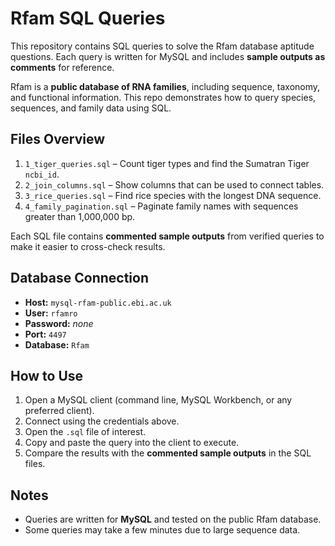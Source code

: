 # Rfam SQL Queries

This repository contains SQL queries to solve the Rfam database aptitude questions. Each query is written for MySQL and includes **sample outputs as comments** for reference.

Rfam is a **public database of RNA families**, including sequence, taxonomy, and functional information. This repo demonstrates how to query species, sequences, and family data using SQL.


## Files Overview

1. `1_tiger_queries.sql` – Count tiger types and find the Sumatran Tiger `ncbi_id`.  
2. `2_join_columns.sql` – Show columns that can be used to connect tables.  
3. `3_rice_queries.sql` – Find rice species with the longest DNA sequence.  
4. `4_family_pagination.sql` – Paginate family names with sequences greater than 1,000,000 bp.  

Each SQL file contains **commented sample outputs** from verified queries to make it easier to cross-check results.

## Database Connection

- **Host:** `mysql-rfam-public.ebi.ac.uk`  
- **User:** `rfamro`  
- **Password:** *none*  
- **Port:** `4497`  
- **Database:** `Rfam`  

## How to Use

1. Open a MySQL client (command line, MySQL Workbench, or any preferred client).  
2. Connect using the credentials above.  
3. Open the `.sql` file of interest.  
4. Copy and paste the query into the client to execute.  
5. Compare the results with the **commented sample outputs** in the SQL files.  

## Notes

- Queries are written for **MySQL** and tested on the public Rfam database.  
- Some queries may take a few minutes due to large sequence data.

